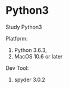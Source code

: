 # Python3
Study Python3

Platform:
1.	Python 3.6.3, 
2.	MacOS 10.6 or later
   
Dev Tool:
1.	spyder 3.0.2




